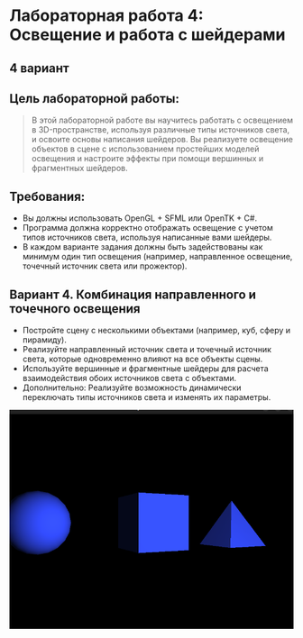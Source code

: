# Лабораторная работа 4: Освещение и работа с шейдерами
## **4 вариант**

## Цель лабораторной работы:

> В этой лабораторной работе вы научитесь работать с освещением в 3D-пространстве, используя различные типы источников света, и освоите основы написания шейдеров. Вы реализуете освещение объектов в сцене с использованием простейших моделей освещения и настроите эффекты при помощи вершинных и фрагментных шейдеров.

## Требования:
- Вы должны использовать OpenGL + SFML или OpenTK + C#.
- Программа должна корректно отображать освещение с учетом типов источников света, используя написанные вами шейдеры.
- В каждом варианте задания должны быть задействованы как минимум один тип освещения (например, направленное освещение, точечный источник света или прожектор).

## Вариант 4. Комбинация направленного и точечного освещения
- Постройте сцену с несколькими объектами (например, куб, сферу и пирамиду).
- Реализуйте направленный источник света и точечный источник света, которые одновременно влияют на все объекты сцены.
- Используйте вершинные и фрагментные шейдеры для расчета взаимодействия обоих источников света с объектами.
- Дополнительно: Реализуйте возможность динамически переключать типы источников света и изменять их параметры.

![alt text](assets/image.png)